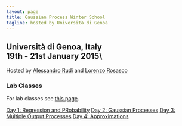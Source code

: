 ```yaml
---
layout: page
title: Gaussian Process Winter School
tagline: hosted by Università di Genoa
---
```


Università di Genoa, Italy\
 19th - 21st January 2015\
---------------------------

Hosted by [Alessandro Rudi](http://lcsl.mit.edu/#/people/rudi) and
[Lorenzo Rosasco](http://web.mit.edu/lrosasco/www/)


### Lab Classes

For lab classes see [this page](lab.html).


[Day 1: Regression and PRobability](./day1.html)
[Day 2: Gaussian Processes](./day2.html)
[Day 3: Multiple Output Processes](./day3.html)
[Day 4: Approximations](./day4.html)

